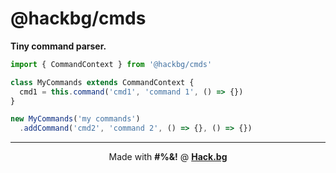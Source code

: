 # @hackbg/cmds

**Tiny command parser.**

```typescript
import { CommandContext } from '@hackbg/cmds'

class MyCommands extends CommandContext {
  cmd1 = this.command('cmd1', 'command 1', () => {})
}

new MyCommands('my commands')
  .addCommand('cmd2', 'command 2', () => {}, () => {})
```

<div align="center">

---

Made with **#%&!** @ [**Hack.bg**](https://foss.hack.bg)

</div>
